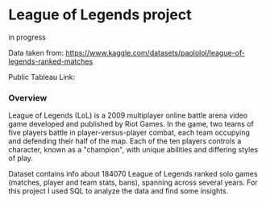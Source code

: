 # League of Legends project


in progress

Data taken from: https://www.kaggle.com/datasets/paololol/league-of-legends-ranked-matches

Public Tableau Link:


### Overview

League of Legends (LoL) is a 2009 multiplayer online battle arena video game developed and published by Riot Games. In the game, two teams of five players battle in player-versus-player combat, each team occupying and defending their half of the map. Each of the ten players controls a character, known as a "champion", with unique abilities and differing styles of play.

Dataset contains info about 184070 League of Legends ranked solo games (matches, player and team stats, bans), spanning across several years. For this project I used SQL to analyze the data and find some insights.
